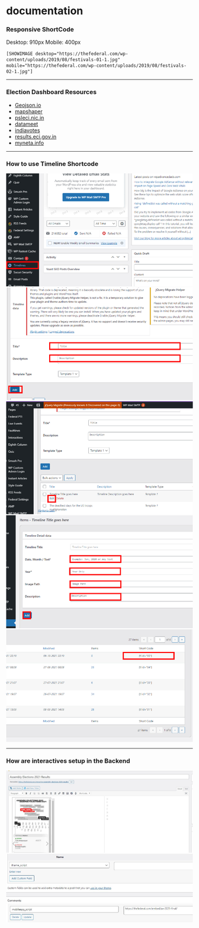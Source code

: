 # documentation


### Responsive ShortCode

Desktop: 910px
Mobile: 400px

```
[SHOWIMAGE desktop="https://thefederal.com/wp-content/uploads/2019/08/festivals-01-1.jpg" mobile="https://thefederal.com/wp-content/uploads/2019/08/festivals-02-1.jpg"]  
```

<hr>

### Election Dashboard Resources

- [Geojson.io](https://geojson.io)
- [mapshaper](https://mapshaper.org/)
- [psleci.nic.in](http://psleci.nic.in/)
- [datameet](http://projects.datameet.org/maps/)
- [indiavotes](https://www..com/)
- [results.eci.gov.in](https://results.eci.gov.in/)
- [myneta.info](https://www.myneta.info/)

<hr>

### How to use Timeline Shortcode

![Timeline-Step-1](timeline-tut/timeline-step-1.jpg)
![Timeline-Step-2](timeline-tut/timeline-step-2.jpg)
![Timeline-Step-3](timeline-tut/timeline-step-3.jpg)
![Timeline-Step-4](timeline-tut/timeline-step-4.jpg)
![Timeline-Step-5](timeline-tut/timeline-step-5.jpg)


<hr>

### How are interactives setup in the Backend

![Timeline-Step-1](interactives-setup/interactive-setup-step1.JPG)
![Timeline-Step-2](interactives-setup/interactive-setup-step1-1.JPG)
![Timeline-Step-3](interactives-setup/interactive-setup-step2.JPG)

